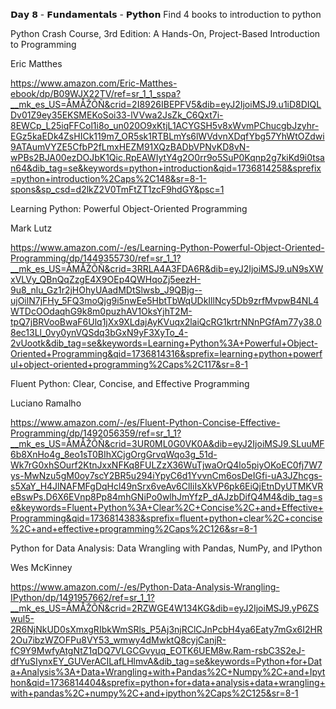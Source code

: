 𝗗𝗮𝘆 𝟴 - 𝗙𝘂𝗻𝗱𝗮𝗺𝗲𝗻𝘁𝗮𝗹𝘀 - 𝗣𝘆𝘁𝗵𝗼𝗻 
Find 4 books to introduction to python 


Python Crash Course, 3rd Edition: A Hands-On, Project-Based Introduction to Programming

Eric Matthes 

https://www.amazon.com/Eric-Matthes-ebook/dp/B09WJX22TV/ref=sr_1_1_sspa?__mk_es_US=ÅMÅŽÕÑ&crid=2I8926IBEPFV5&dib=eyJ2IjoiMSJ9.u1iD8DIQLDv01Z9ey35EKSMEKoSoi33-lVVwa2JsZk_C6Qxt7i-8EWCp_L25iqFFCol1i8o_un020O9xKtjL1ACYGSH5v8xWvmPChucgbJzyhr-EGz5kaEDk4ZsHICk119m7_OR5sk1RTBLmYs6lWVdvnXDqfYbg57YhWtOZdwi9ATAumVYZE5CfbP2fLmxHEZM91XQzBADbVPNvKD8vN-wPBs2BJA00ezDOJbK1Qic.RpEAWIytY4g2O0rr9o5SuP0Kqnp2g7kiKd9i0tsan64&dib_tag=se&keywords=python+introduction&qid=1736814258&sprefix=python+introduction%2Caps%2C148&sr=8-1-spons&sp_csd=d2lkZ2V0TmFtZT1zcF9hdGY&psc=1



Learning Python: Powerful Object-Oriented Programming

Mark Lutz 

https://www.amazon.com/-/es/Learning-Python-Powerful-Object-Oriented-Programming/dp/1449355730/ref=sr_1_1?__mk_es_US=ÅMÅŽÕÑ&crid=3RRLA4A3FDA6R&dib=eyJ2IjoiMSJ9.uN9sXWxVLVy_QBnQqZzgE4X9OEp4QWHqoZj5eezH-9u8_nlu_Gz1r2jHOhyUAadMDtSlwsb_J9QBjg--ujOilN7jFHy_5FQ3moQjg9i5nwEe5HbtTbWqUDkIllNcy5Db9zrfMvpwB4NL4WTDcOOdaqhG9k8m0puzhAV1OksYjhT2M-tpQ7jBRVooBwaF6Ulq1jXx9XLdajAyKVuqx2laiQcRG1krtrNNnPGfAm77y38.08ec13Ll_0vy0ynVQSdq3bGxN9yF3XyTo_4-2vUootk&dib_tag=se&keywords=Learning+Python%3A+Powerful+Object-Oriented+Programming&qid=1736814316&sprefix=learning+python+powerful+object-oriented+programming%2Caps%2C117&sr=8-1



Fluent Python: Clear, Concise, and Effective Programming

Luciano Ramalho

https://www.amazon.com/-/es/Fluent-Python-Concise-Effective-Programming/dp/1492056359/ref=sr_1_1?__mk_es_US=ÅMÅŽÕÑ&crid=3UR0ML0G0VK0A&dib=eyJ2IjoiMSJ9.SLuuMF6b8XnHo4g_8eo1sT0BIhXCjgOrgGrvqWqo3g_51d-Wk7rG0xhSOurf2KtnJxxNFKq8FULZzX36WuTjwaOrQ4lo5piyOKoEC0fj7W7ys-MwNzu5gM0oy7scY2BR5u294iYpyC6d1YvvnCm6osDeIGfi-uA3JZhcgs-s5XaY_H4JlNAFMFgDqHcl49nSrx6veAv6ClIiIsXkVP6pk6EiQjEtnDyUTMKVReBswPs.D6X6EVnp8Pp84mhGNiPo0wlhJmYfzP_dAJzbDifQ4M4&dib_tag=se&keywords=Fluent+Python%3A+Clear%2C+Concise%2C+and+Effective+Programming&qid=1736814383&sprefix=fluent+python+clear%2C+concise%2C+and+effective+programming%2Caps%2C126&sr=8-1



Python for Data Analysis: Data Wrangling with Pandas, NumPy, and IPython

Wes McKinney 
 
https://www.amazon.com/-/es/Python-Data-Analysis-Wrangling-IPython/dp/1491957662/ref=sr_1_1?__mk_es_US=ÅMÅŽÕÑ&crid=2RZWGE4W134KG&dib=eyJ2IjoiMSJ9.yP6ZSwul5-2R6NjNkUD0sXmxgRIbkWmSRls_P5Aj3njRClCJnPcbH4ya6Eaty7mGx6I2HR2Ou7ibzWZOFPu8VY53_wmwy4dMwktQ8cyjCanjR-fC9Y9MwfyAtgNtZ1qDQ7VLGCGvyuq_EOTK6UEM8w.Ram-rsbC3S2eJ-dfYuSIynxEY_GUVerACILafLHlmvA&dib_tag=se&keywords=Python+for+Data+Analysis%3A+Data+Wrangling+with+Pandas%2C+Numpy%2C+and+Ipython&qid=1736814404&sprefix=python+for+data+analysis+data+wrangling+with+pandas%2C+numpy%2C+and+ipython%2Caps%2C125&sr=8-1

